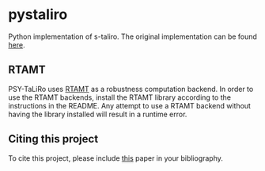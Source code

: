 pystaliro
=========

Python implementation of s-taliro. The original implementation can be found
[here](https://sites.google.com/a/asu.edu/s-taliro/s-taliro).

RTAMT
-----

PSY-TaLiRo uses [RTAMT](https://github.com/nickovic/rtamt) as a robustness
computation backend. In order to use the RTAMT backends, install the RTAMT
library according to the instructions in the README. Any attempt to use a
RTAMT backend without having the library installed will result in a
runtime error.

Citing this project
-------------------

To cite this project, please include [this](https://arxiv.org/abs/2106.02200)
paper in your bibliography.
